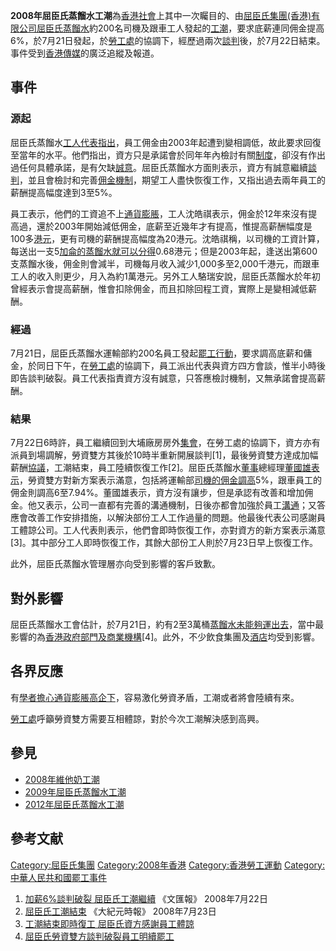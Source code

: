 **2008年屈臣氏蒸餾水工潮**為[香港社會](../Page/香港社會.md "wikilink")上其中一次矚目的、由[屈臣氏集團(香港)有限公司](https://zh.wikipedia.org/wiki/屈臣氏集團\(香港\)有限公司 "wikilink")[屈臣氏蒸餾水](../Page/屈臣氏蒸餾水.md "wikilink")約200名司機及跟車工人發起的[工潮](https://zh.wikipedia.org/wiki/工潮 "wikilink")，要求底薪連同佣金提高6%，於7月21日發起，於[勞工處](../Page/勞工處.md "wikilink")的協調下，經歷過兩次[談判](../Page/談判.md "wikilink")後，於7月22日結束。事件受到[香港傳媒](../Page/香港傳媒.md "wikilink")的廣泛追縱及報道。

## 事件

### 源起

屈臣氏蒸餾水[工人](https://zh.wikipedia.org/wiki/工人 "wikilink")[代表指出](https://zh.wikipedia.org/wiki/代表 "wikilink")，員工佣金由2003年起遭到變相調低，故此要求回復至當年的水平。他們指出，資方只是承諾會於同年年內檢討有關[制度](../Page/制度.md "wikilink")，卻沒有作出過任何具體承諾，是有欠缺[誠意](https://zh.wikipedia.org/wiki/誠意 "wikilink")。屈臣氏蒸餾水方面則表示，資方有誠意繼續[談判](../Page/談判.md "wikilink")，並且會檢討和完善[佣金機制](https://zh.wikipedia.org/wiki/佣金 "wikilink")，期望工人盡快恢復工作，又指出過去兩年員工的薪酬提高幅度達到3至5%。

員工表示，他們的工資追不上[通貨膨脹](https://zh.wikipedia.org/wiki/通貨膨脹 "wikilink")，工人沈皓祺表示，佣金於12年來沒有提高過，還於2003年開始減低佣金，底薪至近幾年才有提高，惟提高薪酬幅度是100多[港元](../Page/港元.md "wikilink")，更有司機的薪酬提高幅度為20港元。沈皓祺稱，以司機的工資計算，每送出一支5[加侖的](https://zh.wikipedia.org/wiki/加侖 "wikilink")[蒸餾水就可以分得](https://zh.wikipedia.org/wiki/蒸餾水 "wikilink")0.68港元；但是2003年起，逢送出第600支蒸餾水後，佣金則會減半，司機每月收入減少1,000多至2,000千港元，而跟車工人的收入則更少，月入為約1萬港元。另外工人駱瑞安說，屈臣氏蒸餾水於年初曾經表示會提高薪酬，惟會扣除佣金，而且扣除回程工資，實際上是變相減低薪酬。

### 經過

7月21日，屈臣氏蒸餾水運輸部約200名員工發起[罷工行動](https://zh.wikipedia.org/wiki/罷工行動 "wikilink")，要求調高底薪和傭金，於同日下午，在[勞工處](../Page/勞工處.md "wikilink")的協調下，員工派出代表與資方四方會談，惟半小時後即告談判破裂。員工代表指責資方沒有誠意，只答應檢討機制，又無承諾會提高薪酬。

### 結果

7月22日6時許，員工繼續回到大埔廠房房外[集會](https://zh.wikipedia.org/wiki/集會 "wikilink")，在勞工處的協調下，資方亦有派員到場調解，勞資雙方其後於10時半重新開展談判\[1\]，最後勞資雙方達成加幅薪酬[協議](https://zh.wikipedia.org/wiki/協議 "wikilink")，工潮結束，員工陸續恢復工作\[2\]。屈臣氏蒸餾水[董事](../Page/董事.md "wikilink")總經理[董國雄表示](https://zh.wikipedia.org/wiki/董國雄 "wikilink")，勞資雙方對新方案表示滿意，包括將運輸部[司機的佣金調高](https://zh.wikipedia.org/wiki/司機 "wikilink")5%，跟車員工的佣金則調高6至7.94%。董國雄表示，資方沒有讓步，但是承認有改善和增加佣金。他又表示，公司一直都有完善的溝通機制，日後亦都會加強於員工[溝通](https://zh.wikipedia.org/wiki/溝通 "wikilink")；又答應會改善工作安排措施，以解決部份工人工作過量的問題。他最後代表公司感謝員工體諒公司。工人代表則表示，他們會即時恢復工作，亦對資方的新方案表示滿意\[3\]。其中部分工人即時恢復工作，其餘大部份工人則於7月23日早上恢復工作。

此外，屈臣氏蒸餾水管理層亦向受到影響的客戶致歉。

## 對外影響

屈臣氏蒸餾水工會估計，於7月21日，約有2至3萬桶[蒸餾水未能夠運出去](https://zh.wikipedia.org/wiki/蒸餾水 "wikilink")，當中最影響的為[香港政府部門及](https://zh.wikipedia.org/wiki/香港政府部門 "wikilink")[商業](https://zh.wikipedia.org/wiki/商業 "wikilink")[機構](https://zh.wikipedia.org/wiki/機構 "wikilink")\[4\]。此外，不少飲食集團及[酒店](../Page/酒店.md "wikilink")均受到影響。

## 各界反應

有[學者擔心](https://zh.wikipedia.org/wiki/學者 "wikilink")[通貨膨脹高企下](https://zh.wikipedia.org/wiki/通貨膨脹 "wikilink")，容易激化勞資矛盾，工潮或者將會陸續有來。

[勞工處](../Page/勞工處.md "wikilink")呼籲勞資雙方需要互相體諒，對於今次工潮解決感到高興。

## 參見

  - [2008年維他奶工潮](../Page/2008年維他奶工潮.md "wikilink")
  - [2009年屈臣氏蒸餾水工潮](https://zh.wikipedia.org/wiki/2009年屈臣氏蒸餾水工潮 "wikilink")
  - [2012年屈臣氏蒸餾水工潮](https://zh.wikipedia.org/wiki/2012年屈臣氏蒸餾水工潮 "wikilink")

## 參考文献

[Category:屈臣氏集團](https://zh.wikipedia.org/wiki/Category:屈臣氏集團 "wikilink") [Category:2008年香港](https://zh.wikipedia.org/wiki/Category:2008年香港 "wikilink") [Category:香港勞工運動](https://zh.wikipedia.org/wiki/Category:香港勞工運動 "wikilink") [Category:中華人民共和國罷工事件](https://zh.wikipedia.org/wiki/Category:中華人民共和國罷工事件 "wikilink")

1.  [加薪6%談判破裂 屈臣氏工潮繼續](http://paper.wenweipo.com/2008/07/22/HK0807220009.htm) 《文匯報》 2008年7月22日
2.  [屈臣氏工潮結束](http://hk.epochtimes.com/b5/8/7/23/85579.htm) 《大紀元時報》 2008年7月23日
3.  [工潮結束即時復工 屈臣氏資方感謝員工體諒](http://www.rthk.org.hk/rthk/news/expressnews/20080722/news_20080722_55_508040.htm)
4.  [屈臣氏勞資雙方談判破裂員工明續罷工](http://www.rthk.org.hk/rthk/news/expressnews/20080721/news_20080721_55_507720.htm)